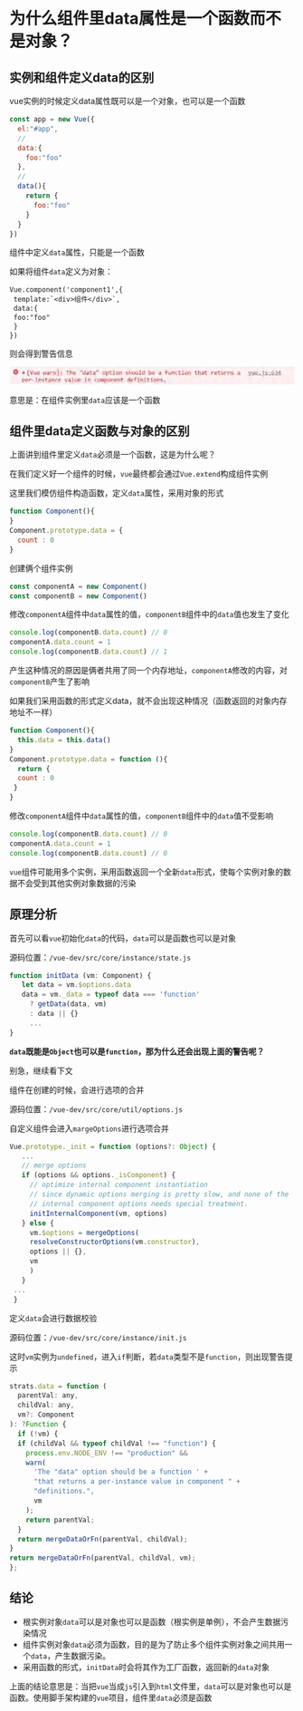 # 为什么组件里data属性是一个函数而不是对象？

## 实例和组件定义data的区别

vue实例的时候定义data属性既可以是一个对象，也可以是一个函数

```js
const app = new Vue({
  el:"#app",
  // 
  data:{
    foo:"foo"
  },
  // 
  data(){
    return {
      foo:"foo"
    }
  }
})
```

组件中定义`data`属性，只能是一个函数

如果将组件`data`定义为对象：

```vue
Vue.component('component1',{
 template:`<div>组件</div>`,
 data:{
 foo:"foo"
 }
})
```

则会得到警告信息

![Image text](../public/vueKnowledge/13/01.png)

意思是：在组件实例里`data`应该是一个函数

## 组件里data定义函数与对象的区别

上面讲到组件里定义`data`必须是一个函数，这是为什么呢？

在我们定义好一个组件的时候，`vue`最终都会通过`Vue.extend`构成组件实例

这里我们模仿组件构造函数，定义`data`属性，采用对象的形式

```js
function Component(){
}
Component.prototype.data = {
  count : 0
}
```

创建俩个组件实例

```js
const componentA = new Component()
const componentB = new Component()
```

修改`componentA`组件中`data`属性的值，`componentB`组件中的`data`值也发生了变化

```js
console.log(componentB.data.count) // 0
componentA.data.count = 1
console.log(componentB.data.count) // 1
```

产生这种情况的原因是俩者共用了同一个内存地址，`componentA`修改的内容，对`componentB`产生了影响

如果我们采用函数的形式定义data，就不会出现这种情况（函数返回的对象内存地址不一样）

```js
function Component(){
  this.data = this.data()
}
Component.prototype.data = function (){
  return {
  count : 0
 }
}
```

修改`componentA`组件中`data`属性的值，`componentB`组件中的`data`值不受影响

```js
console.log(componentB.data.count) // 0
componentA.data.count = 1
console.log(componentB.data.count) // 0
```

`vue`组件可能用多个实例，采用函数返回一个全新`data`形式，使每个实例对象的数据不会受到其他实例对象数据的污染

## 原理分析

首先可以看`vue`初始化`data`的代码，`data`可以是函数也可以是对象

源码位置：`/vue-dev/src/core/instance/state.js`

```js
function initData (vm: Component) {
   let data = vm.$options.data
   data = vm._data = typeof data === 'function'
     ? getData(data, vm)
     : data || {}
     ...
}
```

**`data`既能是`Object`也可以是`function`，那为什么还会出现上面的警告呢？**

别急，继续看下文

组件在创建的时候，会进行选项的合并

源码位置：`/vue-dev/src/core/util/options.js`

自定义组件会进入`margeOptions`进行选项合并

```js
Vue.prototype._init = function (options?: Object) {
   ...
   // merge options
   if (options && options._isComponent) {
     // optimize internal component instantiation
     // since dynamic options merging is pretty slow, and none of the
     // internal component options needs special treatment.
     initInternalComponent(vm, options)
   } else {
     vm.$options = mergeOptions(
     resolveConstructorOptions(vm.constructor),
     options || {},
     vm
     )
   }
 ...
 }
```

定义`data`会进行数据校验

源码位置：`/vue-dev/src/core/instance/init.js`

这时`vm`实例为`undefined`，进入`if`判断，若`data`类型不是`function`，则出现警告提示

```js
strats.data = function (
  parentVal: any,
  childVal: any,
  vm?: Component
): ?Function {
  if (!vm) {
  if (childVal && typeof childVal !== "function") {
    process.env.NODE_ENV !== "production" &&
    warn(
      'The "data" option should be a function ' +
      "that returns a per-instance value in component " +
      "definitions.",
      vm
    );
    return parentVal;
  }
  return mergeDataOrFn(parentVal, childVal);
}
return mergeDataOrFn(parentVal, childVal, vm);
};
```

## 结论

* 根实例对象`data`可以是对象也可以是函数（根实例是单例），不会产生数据污染情况
* 组件实例对象`data`必须为函数，目的是为了防止多个组件实例对象之间共用一个`data`，产生数据污染。
* 采用函数的形式，`initData`时会将其作为工厂函数，返回新的`data`对象

上面的结论意思是：当把`vue`当成`js`引入到`html`文件里，`data`可以是对象也可以是函数。使用脚手架构建的`vue`项目，组件里`data`必须是函数
